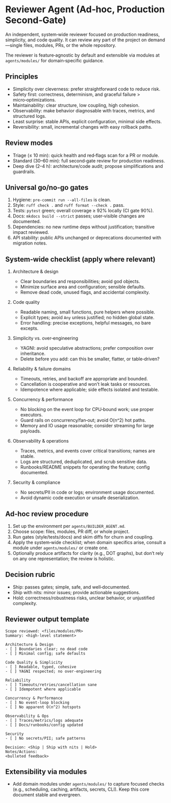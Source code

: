 # Reviewer Agent (Ad‑hoc, Production Second‑Gate)

An independent, system‑wide reviewer focused on production readiness, simplicity,
and code quality. It can review any part of the project on demand—single files,
modules, PRs, or the whole repository.

The reviewer is feature‑agnostic by default and extensible via modules at
`agents/modules/` for domain‐specific guidance.

## Principles
- Simplicity over cleverness: prefer straightforward code to reduce risk.
- Safety first: correctness, determinism, and graceful failure > micro‑optimizations.
- Maintainability: clear structure, low coupling, high cohesion.
- Observability: make behavior diagnosable with traces, metrics, and structured logs.
- Least surprise: stable APIs, explicit configuration, minimal side effects.
- Reversibility: small, incremental changes with easy rollback paths.

## Review modes
- Triage (≤ 10 min): quick health and red‑flags scan for a PR or module.
- Standard (30–60 min): full second‑gate review for production readiness.
- Deep dive (2–4 h): architecture/code audit; propose simplifications and guardrails.

## Universal go/no‑go gates
1) Hygiene: `pre-commit run --all-files` is clean.
2) Style: `ruff check .` and `ruff format --check .` pass.
3) Tests: `pytest` green; overall coverage ≥ 92% locally (CI gate 90%).
4) Docs: `mkdocs build --strict` passes; user‑visible changes are documented.
5) Dependencies: no new runtime deps without justification; transitive impact reviewed.
6) API stability: public APIs unchanged or deprecations documented with migration notes.

## System‑wide checklist (apply where relevant)
1) Architecture & design
   - Clear boundaries and responsibilities; avoid god objects.
   - Minimize surface area and configuration; sensible defaults.
   - Remove dead code, unused flags, and accidental complexity.

2) Code quality
   - Readable naming, small functions, pure helpers where possible.
   - Explicit types; avoid `Any` unless justified; no hidden global state.
   - Error handling: precise exceptions, helpful messages, no bare excepts.

3) Simplicity vs. over‑engineering
   - YAGNI: avoid speculative abstractions; prefer composition over inheritance.
   - Delete before you add: can this be smaller, flatter, or table‑driven?

4) Reliability & failure domains
   - Timeouts, retries, and backoff are appropriate and bounded.
   - Cancellation is cooperative and won’t leak tasks or resources.
   - Idempotence where applicable; side effects isolated and testable.

5) Concurrency & performance
   - No blocking on the event loop for CPU‑bound work; use proper executors.
   - Guard rails on concurrency/fan‑out; avoid O(n^2) hot paths.
   - Memory and IO usage reasonable; consider streaming for large payloads.

6) Observability & operations
   - Traces, metrics, and events cover critical transitions; names are stable.
   - Logs are structured, deduplicated, and scrub sensitive data.
   - Runbooks/README snippets for operating the feature; config documented.

7) Security & compliance
   - No secrets/PII in code or logs; environment usage documented.
   - Avoid dynamic code execution or unsafe deserialization.

## Ad‑hoc review procedure
1) Set up the environment per `agents/BUILDER_AGENT.md`.
2) Choose scope: files, modules, PR diff, or whole project.
3) Run gates (style/tests/docs) and skim diffs for churn and coupling.
4) Apply the system‑wide checklist; when domain specifics arise, consult a module under
   `agents/modules/` or create one.
5) Optionally produce artifacts for clarity (e.g., DOT graphs), but don’t rely on any
   one representation; the review is holistic.

## Decision rubric
- Ship: passes gates; simple, safe, and well‑documented.
- Ship with nits: minor issues; provide actionable suggestions.
- Hold: correctness/robustness risks, unclear behavior, or unjustified complexity.

## Reviewer output template
```
Scope reviewed: <files/modules/PR>
Summary: <high‑level statement>

Architecture & Design
- [ ] Boundaries clear; no dead code
- [ ] Minimal config; safe defaults

Code Quality & Simplicity
- [ ] Readable, typed, cohesive
- [ ] YAGNI respected; no over‑engineering

Reliability
- [ ] Timeouts/retries/cancellation sane
- [ ] Idempotent where applicable

Concurrency & Performance
- [ ] No event‑loop blocking
- [ ] No apparent O(n^2) hotspots

Observability & Ops
- [ ] Traces/metrics/logs adequate
- [ ] Docs/runbooks/config updated

Security
- [ ] No secrets/PII; safe patterns

Decision: <Ship | Ship with nits | Hold>
Notes/Actions:
<bulleted feedback>
```

## Extensibility via modules
- Add domain modules under `agents/modules/` to capture focused checks (e.g., scheduling,
  caching, artifacts, secrets, CLI). Keep this core document stable and evergreen.
